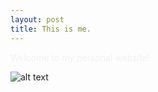 ```yaml
---
layout: post
title: This is me.
---
```


<span style="color:#f2f2f0">Welcome to my personal website!

![alt text](https://raw.githubusercontent.com/cakoch10/cakoch10.github.io/master/public/me.jpeg "Logo Title Text 1")

<!--
[Jekyll](http://jekyllrb.com) <span style="color:#f2f2f0"> is a static site generator, an open-source tool for creating simple yet powerful websites of all shapes and sizes. From </span> [the project's readme](https://github.com/mojombo/jekyll/blob/master/README.markdown):

  > Jekyll is a simple static site generator. It takes a template directory [...] and spits out a complete, static website suitable for serving with Apache or your favorite web server. This is also the engine behind GitHub Pages, which you can use to host your project’s page or blog right here from Github.
-->
